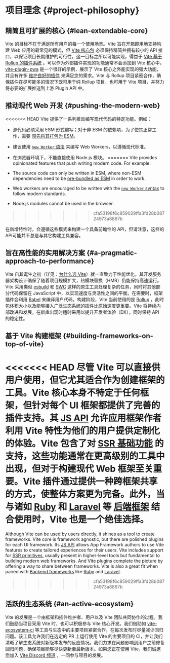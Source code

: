 # 项目理念 {#project-philosophy}

## 精简且可扩展的核心 {#lean-extendable-core}

Vite 的目标不在于满足所有用户的每一个使用场景。Vite 旨在开箱即用地支持构建 Web 应用的最常见的模式，但 [Vite 核心包](https://github.com/vitejs/vite) 必须保持精简并拥有较小的 API 接口，以保证项目长期维护的可行性。这一目标之所以可能实现，得益于 [Vite 基于 Rollup 的插件系统](./api-plugin.md) 。可以作为外部插件实现的功能通常不会添加到 Vite 核心中。 [vite-plugin-pwa](https://vite-pwa-org.netlify.app/) 是一个很好的示例，展示了 Vite 核心之外能实现的强大功能，并且有许多 [维护良好的插件](https://github.com/vitejs/awesome-vite#plugins) 来满足您的需求。Vite 与 Rollup 项目紧密合作，确保插件在尽可能多的情况下既可用于纯 Rollup 项目，也可用于 Vite 项目，并努力将必要的扩展推送到上游 Plugin API 中。

## 推动现代 Web 开发 {#pushing-the-modern-web}

<<<<<<< HEAD
Vite 提供了一系列推动编写现代代码的特定功能。例如：

- 源代码必须采用 ESM 形式编写；对于非 ESM 的依赖项，为了使其正常工作，需要 [预先将其打包为 ESM](./dep-pre-bundling)。
- 建议使用 [`new Worker` 语法](./features#web-workers) 来编写 Web Workers，以遵循现代标准。
- 在浏览器环境下，不能直接使用 Node.js 模块。
=======
Vite provides opinionated features that push writing modern code. For example:

- The source code can only be written in ESM, where non-ESM dependencies need to be [pre-bundled as ESM](./dep-pre-bundling) in order to work.
- Web workers are encouraged to be written with the [`new Worker` syntax](./features#web-workers) to follow modern standards.
- Node.js modules cannot be used in the browser.
>>>>>>> cfa53198f6c859029ffa3fd28b08724973a8867b

在新增特性时，会遵循这些模式来构建一个具备前瞻性的 API，但请注意，这样的API可能并不总是与其它构建工具兼容。

## 旨在高性能的实用解决方案 {#a-pragmatic-approach-to-performance}

Vite 自其诞生之初（详见：[为什么选 Vite](./why.md)）就一直致力于性能优化。其开发服务器架构设计确保了随着项目规模扩大，热模块替换（HMR）仍能保持高速运行。Vite 采用类似 [esbuild](https://esbuild.github.io/) 和 [SWC](https://github.com/vitejs/vite-plugin-react-swc) 这样的原生工具处理复杂的任务，同时将其他部分代码保留在 JavaScript 中，以实现速度与灵活性之间的平衡。在需要时，框架插件会利用 [Babel](https://babeljs.io/) 来编译用户代码。构建阶段，Vite 当前使用的是 [Rollup](https://rollupjs.org/) ，此时包体积大小以及能够接入广泛生态系统的插件比原始速度更重要。Vite 将持续内部改进和发展，在新库出现时适时采用以提升开发者体验（DX），同时保持 API 的稳定性。

## 基于 Vite 构建框架 {#building-frameworks-on-top-of-vite}

<<<<<<< HEAD
尽管 Vite 可以直接供用户使用，但它尤其适合作为创建框架的工具。Vite 核心本身不特定于任何框架，但针对每个 UI 框架都提供了完善的插件支持。其 [JS API](./api-javascript.md) 允许应用框架作者利用 Vite 特性为他们的用户提供定制化的体验。Vite 包含了对 [SSR 基础功能](./ssr.md) 的支持，这些功能通常在更高级别的工具中出现，但对于构建现代 Web 框架至关重要。Vite 插件通过提供一种跨框架共享的方式，使整体方案更为完备。此外，当与诸如 [Ruby](https://vite-ruby.netlify.app/) 和 [Laravel](https://laravel.com/docs/10.x/vite) 等 [后端框架](./backend-integration.md) 结合使用时，Vite 也是一个绝佳选择。
=======
Although Vite can be used by users directly, it shines as a tool to create frameworks. Vite core is framework agnostic, but there are polished plugins for each UI framework. Its [JS API](./api-javascript.md) allows App Framework authors to use Vite features to create tailored experiences for their users. Vite includes support for [SSR primitives](./ssr.md), usually present in higher-level tools but fundamental to building modern web frameworks. And Vite plugins complete the picture by offering a way to share between frameworks. Vite is also a great fit when paired with [Backend frameworks](./backend-integration.md) like [Ruby](https://vite-ruby.netlify.app/) and [Laravel](https://laravel.com/docs/10.x/vite).
>>>>>>> cfa53198f6c859029ffa3fd28b08724973a8867b

## 活跃的生态系统 {#an-active-ecosystem}

Vite 的发展是一个由框架和插件维护者、用户以及 Vite 团队共同协作的过程。我们鼓励当项目采用 Vite 时，也可以积极参与 Vite 核心开发。我们借助如 [vite-ecosystem-ci](https://github.com/vitejs/vite-ecosystem-ci) 等工具与生态中的主要项目紧密合作，在每次发布时尽量减少回归问题。该工具允许我们在选定的 PR 上运行使用 Vite 的主要项目的 CI，并让我们清晰了解生态系统对新版本发布的反应情况。我们力求在问题影响到用户之前修复回归问题，确保项目能够尽快更新至最新版本。如果您正在使用 Vite，我们诚邀您加入 [Vite Discord 频道](https://chat.vitejs.dev) ，一同参与项目的发展。
